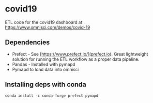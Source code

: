 # covid19
ETL code for the covid19 dashboard at https://www.omnisci.com/demos/covid-19

## Dependencies
- Prefect - See [https://www.prefect.io/](prefect.io). Great lightweight solution for running the ETL workflow as a proper data pipeline.
- Pandas - Installed with pymapd
- Pymapd to load data into omnisci

## Installing deps with conda

```
conda install -c conda-forge prefect pymapd
```
